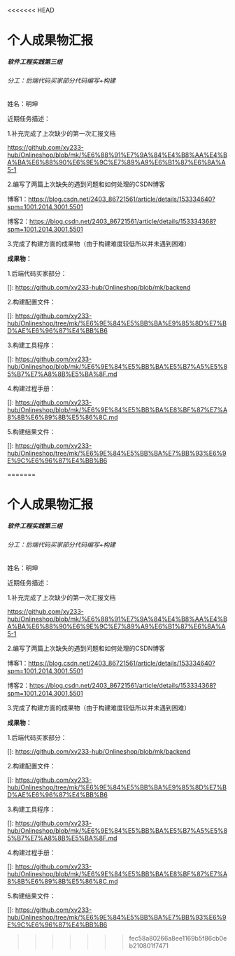 <<<<<<< HEAD
# 个人成果物汇报

##### 软件工程实践第三组

###### 分工：后端代码买家部分代码编写+构建

姓名：明坤

近期任务描述：

1.补充完成了上次缺少的第一次汇报文档

https://github.com/xy233-hub/Onlineshop/blob/mk/%E6%88%91%E7%9A%84%E4%B8%AA%E4%BA%BA%E6%88%90%E6%9E%9C%E7%89%A9%E6%B1%87%E6%8A%A5-1


2.编写了两篇上次缺失的遇到问题和如何处理的CSDN博客

博客1：https://blog.csdn.net/2403_86721561/article/details/153334640?spm=1001.2014.3001.5501

博客2：https://blog.csdn.net/2403_86721561/article/details/153334368?spm=1001.2014.3001.5501


3.完成了构建方面的成果物（由于构建难度较低所以并未遇到困难）

**成果物：**

1.后端代码买家部分：

[]: https://github.com/xy233-hub/Onlineshop/blob/mk/backend

2.构建配置文件：

[]: https://github.com/xy233-hub/Onlineshop/tree/mk/%E6%9E%84%E5%BB%BA%E9%85%8D%E7%BD%AE%E6%96%87%E4%BB%B6

3.构建工具程序：

[]: https://github.com/xy233-hub/Onlineshop/blob/mk/%E6%9E%84%E5%BB%BA%E5%B7%A5%E5%85%B7%E7%A8%8B%E5%BA%8F.md

4.构建过程手册：

[]: https://github.com/xy233-hub/Onlineshop/blob/mk/%E6%9E%84%E5%BB%BA%E8%BF%87%E7%A8%8B%E6%89%8B%E5%86%8C.md

5.构建结果文件：

[]: https://github.com/xy233-hub/Onlineshop/tree/mk/%E6%9E%84%E5%BB%BA%E7%BB%93%E6%9E%9C%E6%96%87%E4%BB%B6





=======
# 个人成果物汇报

##### 软件工程实践第三组

###### 分工：后端代码买家部分代码编写+构建

姓名：明坤

近期任务描述：

1.补充完成了上次缺少的第一次汇报文档

https://github.com/xy233-hub/Onlineshop/blob/mk/%E6%88%91%E7%9A%84%E4%B8%AA%E4%BA%BA%E6%88%90%E6%9E%9C%E7%89%A9%E6%B1%87%E6%8A%A5-1


2.编写了两篇上次缺失的遇到问题和如何处理的CSDN博客

博客1：https://blog.csdn.net/2403_86721561/article/details/153334640?spm=1001.2014.3001.5501

博客2：https://blog.csdn.net/2403_86721561/article/details/153334368?spm=1001.2014.3001.5501


3.完成了构建方面的成果物（由于构建难度较低所以并未遇到困难）

**成果物：**

1.后端代码买家部分：

[]: https://github.com/xy233-hub/Onlineshop/blob/mk/backend

2.构建配置文件：

[]: https://github.com/xy233-hub/Onlineshop/tree/mk/%E6%9E%84%E5%BB%BA%E9%85%8D%E7%BD%AE%E6%96%87%E4%BB%B6

3.构建工具程序：

[]: https://github.com/xy233-hub/Onlineshop/blob/mk/%E6%9E%84%E5%BB%BA%E5%B7%A5%E5%85%B7%E7%A8%8B%E5%BA%8F.md

4.构建过程手册：

[]: https://github.com/xy233-hub/Onlineshop/blob/mk/%E6%9E%84%E5%BB%BA%E8%BF%87%E7%A8%8B%E6%89%8B%E5%86%8C.md

5.构建结果文件：

[]: https://github.com/xy233-hub/Onlineshop/tree/mk/%E6%9E%84%E5%BB%BA%E7%BB%93%E6%9E%9C%E6%96%87%E4%BB%B6





>>>>>>> fec58a80266a8ee1169b5f86cb0eb210801f7471
